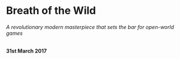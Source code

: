 # Breath of the Wild

###### A revolutionary modern masterpiece that sets the bar for open-world games

#### 31st March 2017